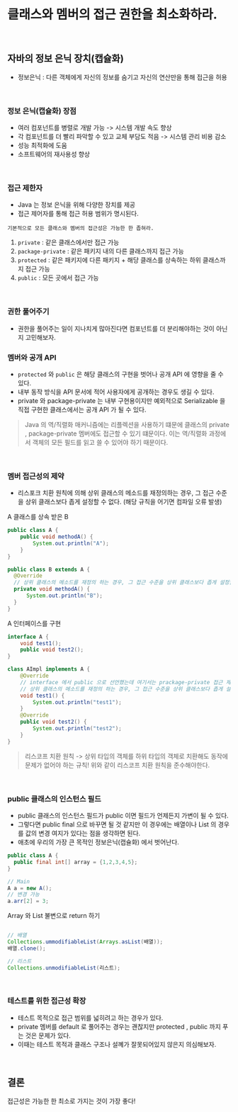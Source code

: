 # 클래스와 멤버의 접근 권한을 최소화하라.

</br>

## 자바의 정보 은닉 장치(캡슐화)
- 정보은닉 : 다른 객체에게 자신의 정보를 숨기고 자신의 연산만을 통해 접근을 허용

</br>

### 정보 은닉(캡슐화) 장점
- 여러 컴포넌트를 병렬로 개발 가능 -> 시스템 개발 속도 향상
- 각 컴포넌트를 더 빨리 파악할 수 있고 교체 부담도 적음 -> 시스템 관리 비용 감소
- 성능 최적화에 도움
- 소프트웨어의 재사용성 향상

</br>

### 접근 제한자
- Java 는 정보 은닉을 위해 다양한 장치를 제공
- 접근 제어자를 통해 접근 허용 범위가 명시된다.

`기본적으로 모든 클래스와 멤버의 접근성은 가능한 한 좁혀라.`

1. `private` : 같은 클래스에서만 접근 가능
2. `package-private` : 같은 패키지 내의 다른 클래스까지 접근 가능
3. `protected` : 같은 패키지에 다른 패키지 + 해당 클래스를 상속하는 하위 클래스까지 접근 가능
4. `public` : 모든 곳에서 접근 가능

</br>

### 권한 풀어주기
- 권한을 풀어주는 일이 지나치게 많아진다면 컴포넌트를 더 분리해야하는 것이 아닌지 고민해보자.

### 멤버와 공개 API
- `protected` 와 `public` 은 해당 클래스의 구현을 벗어나 공개 API 에 영향을 줄 수 있다.
- 내부 동작 방식을 API 문서에 적어 사용자에게 공개하는 경우도 생길 수 있다.
- private 와 package-private 는 내부 구현용이지만 예외적으로 Serializable 을 직접 구현한 클래스에서는 공개 API 가 될 수 있다.
 > Java 의 역/직렬화 매커니즘에는 리플렉션을 사용하기 떄문에 클래스의 private , package-private 멤버에도 접근할 수 있기 떄문이다. 이는 역/직렬화 과정에서 객체의 모든 필드를 읽고 쓸 수 있어야 하기 때문이다.

</br>

### 멤버 접근성의 제약
- 리스포크 치환 원칙에 의해 상위 클래스의 메소드를 재정의하는 경우, 그 접근 수준을 상위 클래스보다 좁게 설정할 수 없다. (해당 규칙을 어기면 컴파일 오류 발생)

A 클래스를 상속 받은 B
```java
public class A {
    public void methodA() {
        System.out.println("A");
    }
}

public class B extends A {
  @Override
  // 상위 클래스의 메소드를 재정의 하는 경우, 그 접근 수준을 상위 클래스보다 좁게 설정할 수 없다.
  private void methodA() {
      System.out.println("B");
  }
}
```

A 인터페이스를 구현
```java
interface A {
    void test1();
    public void test2();
}

class AImpl implements A {
    @Override
    // interface 에서 public 으로 선언했는데 여기서는 prackage-private 접근 제어자를 사용
    // 상위 클래스의 메소드를 재정의 하는 경우, 그 접근 수준을 상위 클래스보다 좁게 설정할 수 없다.
    void test1() {
        System.out.println("test1");
    }
    @Override
    public void test2() {
        System.out.println("test2");
    }
}
```
> 리스코프 치환 원칙 -> 상위 타입의 객체를 하위 타입의 객체로 치환해도 동작에 문제가 없어야 하는 규칙!
> 위와 같이 리스코프 치환 원칙을 준수해야한다.

</br>

### public 클래스의 인스턴스 필드
- public 클래스의 인스턴스 필드가 public 이면 필드가 언제든지 가변이 될 수 있다.
- 그렇다면 public final 으로 바꾸면 될 것 같지만 이 경우에는 배열이나 List 의 경우를 값의 변경 여지가 있다는 점을 생각하면 된다.
- 애초에 우리의 가장 큰 목적인 정보은닉(캡슐화) 에서 벗어난다.

```java
public class A {
  public final int[] array = {1,2,3,4,5};
}

// Main
A a = new A();
// 변경 가능
a.arr[2] = 3;
```
Array 와 List 불변으로 return 하기

```java

// 배열
Collections.ummodifiableList(Arrays.asList(배열));
배열.clone();

// 리스트
Collections.unmodifiableList(리스트);
```

</br>

### 테스트를 위한 접근성 확장
- 테스트 목적으로 접근 범위를 넓히려고 하는 경우가 있다.
- private 멤버를 default 로 풀어주는 경우는 괜찮지만 protected , public 까지 푸는 것은 문제가 있다.
- 이때는 테스트 목적과 클래스 구조나 설꼐가 잘못되어있지 않은지 의심해보자.

</br>

## 결론

접근성은 가능한 한 최소로 가지는 것이 가장 좋다!


